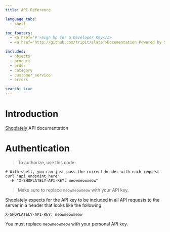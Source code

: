 ```yaml
---
title: API Reference

language_tabs:
  - shell

toc_footers:
  - <a href='#'>Sign Up for a Developer Key</a>
  - <a href='http://github.com/tripit/slate'>Documentation Powered by Slate</a>

includes:
  - objects
  - product
  - order
  - category
  - customer_service
  - errors

search: true
---
```


# Introduction

[Shoplately](http://shoplately.com) API documentation

# Authentication

> To authorize, use this code:

```shell
# With shell, you can just pass the correct header with each request
curl "api_endpoint_here"
  -H "X-SHOPLATELY-API-KEY: meowmeowmeow"
```

> Make sure to replace `meowmeowmeow` with your API key.

Shoplately expects for the API key to be included in all API requests to the server in a header that looks like the following:

`X-SHOPLATELY-API-KEY: meowmeowmeow`

<aside class="notice">
You must replace <code>meowmeowmeow</code> with your personal API key.
</aside>







